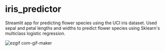 # iris_predictor
Streamlit app for predicting flower species using the UCI iris dataset. Used sepal and petal lengths and widths to predict flower species using Sklearn's multiclass logistic regression.




![ezgif com-gif-maker](https://user-images.githubusercontent.com/73608018/124674361-6397db80-dedc-11eb-9545-5c943473c585.gif)

